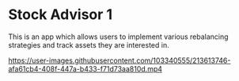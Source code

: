 # Stock Advisor 1

This is an app which allows users to implement various rebalancing strategies
and track assets they are interested in.

https://user-images.githubusercontent.com/103340555/213613746-afa61cb4-408f-447a-b433-f71d73aa810d.mp4
